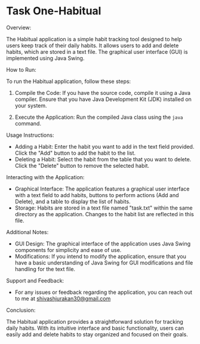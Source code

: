 # Task One-Habitual
Overview:

The Habitual application is a simple habit tracking tool designed to help users keep track of their daily habits. It allows users to add and delete habits, which are stored in a text file. The graphical user interface (GUI) is implemented using Java Swing.

How to Run:

To run the Habitual application, follow these steps:

1. Compile the Code: If you have the source code, compile it using a Java compiler. Ensure that you have Java Development Kit (JDK) installed on your system.

2. Execute the Application: Run the compiled Java class using the `java` command.

Usage Instructions:

- Adding a Habit: Enter the habit you want to add in the text field provided. Click the "Add" button to add the habit to the list.  
- Deleting a Habit: Select the habit from the table that you want to delete. Click the "Delete" button to remove the selected habit.
   
Interacting with the Application:

- Graphical Interface: The application features a graphical user interface with a text field to add habits, buttons to perform actions (Add and Delete), and a table to display the list of habits.
- Storage: Habits are stored in a text file named "task.txt" within the same directory as the application. Changes to the habit list are reflected in this file.

Additional Notes:

- GUI Design: The graphical interface of the application uses Java Swing components for simplicity and ease of use.   
- Modifications: If you intend to modify the application, ensure that you have a basic understanding of Java Swing for GUI modifications and file handling for the text file.

Support and Feedback:

- For any issues or feedback regarding the application, you can reach out to me at shivashjurakan30@gmail.com

Conclusion:

The Habitual application provides a straightforward solution for tracking daily habits. With its intuitive interface and basic functionality, users can easily add and delete habits to stay organized and focused on their goals.
